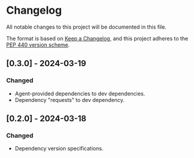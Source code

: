 # Changelog
All notable changes to this project will be documented in this
file.

The format is based on [Keep a
Changelog](https://keepachangelog.com/en/1.0.0/), and this project adheres to
the [PEP 440 version scheme](https://peps.python.org/pep-0440/#version-scheme).


## [0.3.0] - 2024-03-19
### Changed
- Agent-provided dependencies to dev dependencies.
- Dependency "requests" to dev dependency.


## [0.2.0] - 2024-03-18
### Changed
- Dependency version specifications.
